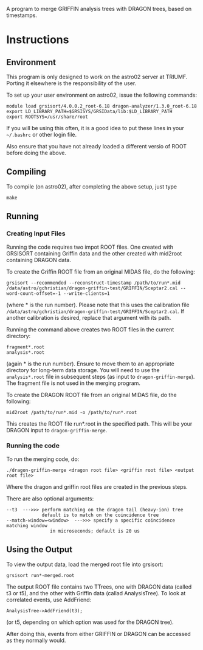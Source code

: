 A program to merge GRIFFIN analysis trees with DRAGON trees, based on timestamps.


# Instructions

## Environment
This program is only designed to work on the astro02 server at TRIUMF.
Porting it elsewhere is the responsibility of the user.

To set up your user environment on astro02, issue the following commands:
```
module load grsisort/4.0.0.2_root-6.18 dragon-analyzer/1.3.0_root-6.18
export LD_LIBRARY_PATH=$GRSISYS/GRSIData/lib:$LD_LIBRARY_PATH
export ROOTSYS=/usr/share/root
```
If you will be using this often, it is a good idea to put these lines
in your `~/.bashrc` or other login file.

Also ensure that you have not already loaded a different versio of ROOT before
doing the above.

## Compiling
To compile (on astro02), after completing the above setup, just type
```
make
```

## Running
### Creating Input Files
Running the code requires two impot ROOT files. One created with GRSISORT containing
Griffin data and the other created with mid2root containing DRAGON data.

To create the Griffin ROOT file from an original MIDAS file, do the following:
```
grsisort --recommended --reconstruct-timestamp /path/to/run*.mid /data/astro/gchristian/dragon-griffin-test/GRIFFIN/Sceptar2.cal --word-count-offset=-1 --write-clients=1
```
(where * is the run number). Please note that this uses the calibration file `/data/astro/gchristian/dragon-griffin-test/GRIFFIN/Sceptar2.cal`.
If another calibration is desired, replace that argument with its path.

Running the command above creates two ROOT files in the current directory:
```
fragment*.root
analysis*.root
```
(again * is the run number). Ensure to move them to an appropriate directory for long-term data storage. You will need to use the `analysis*.root` file in subsequent steps (as input to `dragon-griffin-merge`). The fragment file is not used in the merging program.

To create the DRAGON ROOT file from an original MIDAS file, do the following:
```
mid2root /path/to/run*.mid -o /path/to/run*.root
```
This creates the ROOT file run*.root in the specified path. This will be your DRAGON input to `dragon-griffin-merge`.

### Running the code
To run the merging code, do:
```
./dragon-griffin-merge <dragon root file> <griffin root file> <output root file>
```

Where the dragon and griffin root files are created in the previous steps.

There are also optional arguments:
```
--t3  --->>> perform matching on the dragon tail (heavy-ion) tree
      	     default is to match on the coincidence tree
--match-window=<window>  --->>> specify a specific coincidence matching window
			 	in microseconds; default is 20 us
```

## Using the Output
To view the output data, load the merged root file into grsisort:
```
grsisort run*-merged.root
```

The output ROOT file contains two TTrees, one with DRAGON data (called t3 or t5), and
the other with Griffin data (callad AnalysisTree). To look at correlated events, use AddFriend:
```
AnalysisTree->AddFriend(t3);
```
(or t5, depending on which option was used for the DRAGON tree).

After doing this, events from either GRIFFIN or DRAGON can be accessed as they normally would.
